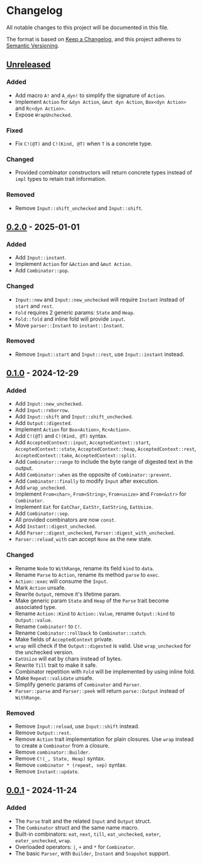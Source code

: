 # Changelog

All notable changes to this project will be documented in this file.

The format is based on [Keep a Changelog](https://keepachangelog.com/en/1.1.0/),
and this project adheres to [Semantic Versioning](https://semver.org/spec/v2.0.0.html).

## [Unreleased]

### Added

- Add macro `A!` and `A_dyn!` to simplify the signature of `Action`.
- Implement `Action` for `&dyn Action`, `&mut dyn Action`, `Box<dyn Action>` and `Rc<dyn Action>`.
- Expose `WrapUnchecked`.

### Fixed

- Fix `C!(@T)` and `C!(Kind, @T)` when `T` is a concrete type.

### Changed

- Provided combinator constructors will return concrete types instead of `impl` types to retain trait information.

### Removed

- Remove `Input::shift_unchecked` and `Input::shift`.

## [0.2.0] - 2025-01-01

### Added

- Add `Input::instant`.
- Implement `Action` for `&Action` and `&mut Action`.
- Add `Combinator::pop`.

### Changed

- `Input::new` and `Input::new_unchecked` will require `Instant` instead of `start` and `rest`.
- `Fold` requires 2 generic params: `State` and `Heap`.
- `Fold::fold` and inline fold will provide `input`.
- Move `parser::Instant` to `instant::Instant`.

### Removed

- Remove `Input::start` and `Input::rest`, use `Input::instant` instead.

## [0.1.0] - 2024-12-29

### Added

- Add `Input::new_unchecked`.
- Add `Input::reborrow`.
- Add `Input::shift` and `Input::shift_unchecked`.
- Add `Output::digested`.
- Implement `Action` for `Box<Action>`, `Rc<Action>`.
- Add `C!(@T)` and `C!(Kind, @T)` syntax.
- Add `AcceptedContext::input`, `AcceptedContext::start`, `AcceptedContext::state`, `AcceptedContext::heap`, `AcceptedContext::rest`, `AcceptedContext::take`, `AcceptedContext::split`.
- Add `Combinator::range` to include the byte range of digested text in the output.
- Add `Combinator::when` as the opposite of `Combinator::prevent`.
- Add `Combinator::finally` to modify `Input` after execution.
- Add `wrap_unchecked`.
- Implement `From<char>`, `From<String>`, `From<usize>` and `From<&str>` for `Combinator`.
- Implement `Eat` for `EatChar`, `EatStr`, `EatString`, `EatUsize`.
- Add `Combinator::sep`.
- All provided combinators are now `const`.
- Add `Instant::digest_unchecked`.
- Add `Parser::digest_unchecked`, `Parser::digest_with_unchecked`.
- `Parser::reload_with` can accept `None` as the new state.

### Changed

- Rename `Node` to `WithRange`, rename its field `kind` to `data`.
- Rename `Parse` to `Action`, rename its method `parse` to `exec`.
- `Action::exec` will consume the `Input`.
- Mark `Action` unsafe.
- Rewrite `Output`, remove it's lifetime param.
- Make generic param `State` and `Heap` of the `Parse` trait become associated type.
- Rename `Action::Kind` to `Action::Value`, rename `Output::kind` to `Output::value`.
- Rename `Combinator!` to `C!`.
- Rename `Combinator::rollback` to `Combinator::catch`.
- Make fields of `AcceptedContext` private.
- `wrap` will check if the `Output::digested` is valid. Use `wrap_unchecked` for the unchecked version.
- `EatUsize` will eat by chars instead of bytes.
- Rewrite `Till` trait to make it safe.
- Combinator repetition with `Fold` will be implemented by using inline fold.
- Make `Repeat::validate` unsafe.
- Simplify generic params of `Combinator` and `Parser`.
- `Parser::parse` and `Parser::peek` will return `parse::Output` instead of `WithRange`.

### Removed

- Remove `Input::reload`, use `Input::shift` instead.
- Remove `Output::rest`.
- Remove `Action` trait implementation for plain closures. Use `wrap` instead to create a `Combinator` from a closure.
- Remove `combinator::Builder`.
- Remove `C!(_, State, Heap)` syntax.
- Remove `combinator * (repeat, sep)` syntax.
- Remove `Instant::update`.

## [0.0.1] - 2024-11-24

### Added

- The `Parse` trait and the related `Input` and `Output` struct.
- The `Combinator` struct and the same name macro.
- Built-in combinators: `eat`, `next`, `till`, `eat_unchecked`, `eater`, `eater_unchecked`, `wrap`.
- Overloaded operators: `|`, `+` and `*` for `Combinator`.
- The basic `Parser`, with `Builder`, `Instant` and `Snapshot` support.

[unreleased]: https://github.com/DiscreteTom/whitehole/compare/v0.2.0...HEAD
[0.2.0]: https://github.com/DiscreteTom/whitehole/releases/tag/v0.2.0
[0.1.0]: https://github.com/DiscreteTom/whitehole/releases/tag/v0.1.0
[0.0.1]: https://github.com/DiscreteTom/whitehole/releases/tag/v0.0.1
